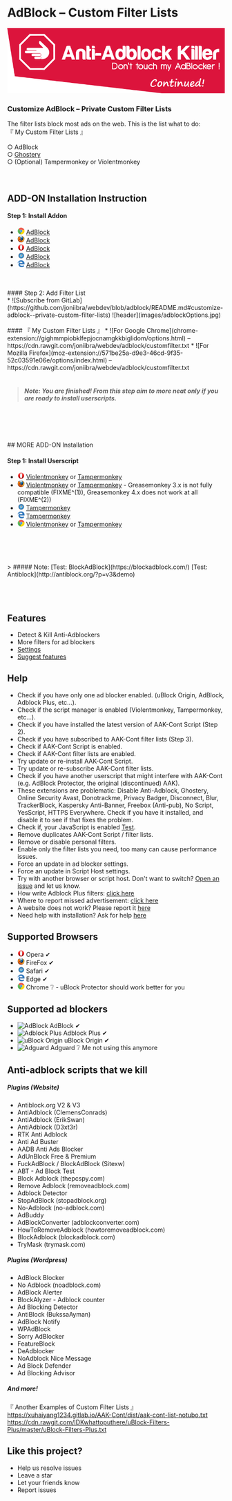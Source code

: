 # AdBlock – Custom Filter Lists

![header](images/header.png)


### Customize AdBlock – Private Custom Filter Lists

The filter lists block most ads on the web. This is the list what to do:
<br />
『 My Custom Filter Lists 』
<br />
<br />○  AdBlock
<br />○  [Ghostery](https://ghostery.com)
<br />○  (Optional) Tampermonkey or Violentmonkey
<br />
<br />
<br />
## ADD-ON Installation Instruction

#### Step 1: Install Addon
* ![Chrome](images/browsers/chrome.png) [AdBlock](https://chrome.google.com/webstore/detail/adblock/gighmmpiobklfepjocnamgkkbiglidom)
* ![FireFox](images/browsers/firefox.png) [AdBlock](https://addons.mozilla.org/en-US/firefox/addon/adblock-for-firefox/)
* ![Opera](images/browsers/opera.png) [AdBlock](https://getadblock.com/opera/)
* ![Safari](images/browsers/safari.png) [AdBlock](https://getadblock.com/safari/)
* ![Edge](images/browsers/msedge.png) [AdBlock](https://getadblock.com/edge/)
<br />
<br />
#### Step 2: Add Filter List
<br />
* ![Subscribe from GitLab](https://github.com/joniibra/webdev/blob/adblock/README.md#customize-adblock--private-custom-filter-lists)
![header](images/adblockOptions.jpg)
<br />
<br />
#### 『 My Custom Filter Lists 』
* ![For Google Chrome](chrome-extension://gighmmpiobklfepjocnamgkkbiglidom/options.html) – https://cdn.rawgit.com/joniibra/webdev/adblock/customfilter.txt
* ![For Mozilla Firefox](moz-extension://571be25a-d9e3-46cd-9f35-52c03591e06e/options/index.html) – https://cdn.rawgit.com/joniibra/webdev/adblock/customfilter.txt
<br />
<br />

> ##### Note: You are finished! From this step aim to more neat only if you are ready to install userscripts.
<br />
<br />
<br />
<br />
## MORE ADD-ON Installation

#### Step 1: Install Userscript

* ![Opera](images/browsers/opera.png) [Violentmonkey](https://addons.opera.com/extensions/details/violent-monkey/) or [Tampermonkey](https://addons.opera.com/extensions/details/tampermonkey-beta/)
* ![FireFox](images/browsers/firefox.png) [Violentmonkey](https://addons.mozilla.org/en-US/firefox/addon/violentmonkey/) or [Tampermonkey](https://addons.mozilla.org/firefox/addon/tampermonkey/) - Greasemonkey 3.x is not fully compatible (FIXME^(1)), Greasemonkey 4.x does not work at all (FIXME^(2))
* ![Safari](images/browsers/safari.png) [Tampermonkey](https://safari.tampermonkey.net/tampermonkey.safariextz)
* ![Edge](images/browsers/msedge.png) [Tampermonkey](https://www.microsoft.com/store/p/tampermonkey/9nblggh5162s)
* ![Chrome](images/browsers/chrome.png) [Violentmonkey](https://chrome.google.com/webstore/detail/violentmonkey/jinjaccalgkegednnccohejagnlnfdag) or [Tampermonkey](https://chrome.google.com/webstore/detail/tampermonkey/dhdgffkkebhmkfjojejmpbldmpobfkfo)


<br />
<br />
<br />
<br />
> ##### Note: [Test: BlockAdBlock](https://blockadblock.com/) [Test: Antiblock](http://antiblock.org/?p=v3&demo)
<br />
<br />
<br />
<br />

## Features
* Detect & Kill Anti-Adblockers
* More filters for ad blockers
* [Settings](https://github.com/joniibra/webdev/adblock/#settings)
* [Suggest features](https://github.com/joniibra/webdev/adblock/issues)

## Help
* Check if you have only one ad blocker enabled. (uBlock Origin, AdBlock, Adblock Plus, etc...).
* Check if the script manager is enabled (Violentmonkey, Tampermonkey, etc...).
* Check if you have installed the latest version of AAK-Cont Script (Step 2).
* Check if you have subscribed to AAK-Cont filter lists (Step 3).
* Check if AAK-Cont Script is enabled.
* Check if AAK-Cont filter lists are enabled.
* Try update or re-install AAK-Cont Script.
* Try update or re-subscribe AAK-Cont filter lists.
* Check if you have another userscript that might interfere with AAK-Cont (e.g. AdBlock Protector, the original (discontinued) AAK).
* These extensions are problematic: Disable Anti-Adblock, Ghostery, Online Security Avast, Donotrackme, Privacy Badger, Disconnect, Blur, TrackerBlock, Kaspersky Anti-Banner, Freebox (Anti-pub), No Script, YesScript, HTTPS Everywhere.
Check if you have it installed, and disable it to see if that fixes the problem.
* Check if, your JavaScript is enabled [Test](http://activatejavascript.org/).
* Remove duplicates AAK-Cont Script / filter lists.
* Remove or disable personal filters.
* Enable only the filter lists you need, too many can cause performance issues.
* Force an update in ad blocker settings.
* Force an update in Script Host settings.
* Try with another browser or script host. Don't want to switch? [Open an issue](https://github.com/joniibra/webdev/adblock/issues) and let us know.
* How write Adblock Plus filters: [click here](https://adblockplus.org/en/filters)
* Where to report missed advertisement: [click here](https://forums.lanik.us/)
* A website does not work? Please report it [here](https://github.com/joniibra/webdev/adblock/issues)
* Need help with installation? Ask for help [here](https://github.com/joniibra/webdev/adblock/issues)

## Supported Browsers
* ![Opera](images/browsers/opera.png) Opera &#10004;
* ![FireFox](images/browsers/firefox.png) FireFox &#10004;
* ![Safari](images/browsers/safari.png) Safari &#10004;
* ![Edge](images/browsers/msedge.png) Edge &#10004;
* ![Chrome](images/browsers/chrome.png) Chrome ❔ - uBlock Protector should work better for you

## Supported ad blockers
* ![AdBlock](images/adblockers/addon/adblock.png) AdBlock &#10004;
* ![Adblock Plus](images/adblockers/addon/adblock.plus.png) Adblock Plus &#10004;
* ![uBlock Origin](images/adblockers/addon/ublock.origin.png) uBlock Origin &#10004;
* ![Adguard](images/adblockers/addon/adguard.PNG) Adguard ❔ Me not using this anymore

## Anti-adblock scripts that we kill
##### Plugins (Website)
* Antiblock.org V2 & V3
* AntiAdblock (ClemensConrads)
* AntiAdblock (ErikSwan)
* AntiAdblock (D3xt3r)
* RTK Anti Adblock
* Anti Ad Buster
* AADB Anti Ads Blocker
* AdUnBlock Free & Premium
* FuckAdBlock / BlockAdBlock (Sitexw)
* ABT - Ad Block Test
* Block Adblock (thepcspy.com)
* Remove Adblock (removeadblock.com)
* Adblock Detector
* StopAdBlock (stopadblock.org)
* No-Adblock (no-adblock.com)
* AdBuddy
* AdBlockConverter (adblockconverter.com)
* HowToRemoveAdblock (howtoremoveadblock.com)
* BlockAdblock (blockadblock.com)
* TryMask (trymask.com)

##### Plugins (Wordpress)
* AdBlock Blocker
* No Adblock (noadblock.com)
* AdBlock Alerter
* BlockAlyzer - Adblock counter
* Ad Blocking Detector
* AntiBlock (BukssaAyman)
* AdBlock Notify
* WPAdBlock
* Sorry AdBlocker
* FeatureBlock
* DeAdblocker
* NoAdblock Nice Message
* Ad Block Defender
* Ad Blocking Advisor

##### And more!
『 Another Examples of Custom Filter Lists 』
<br />https://xuhaiyang1234.gitlab.io/AAK-Cont/dist/aak-cont-list-notubo.txt
<br />https://cdn.rawgit.com/IDKwhattoputhere/uBlock-Filters-Plus/master/uBlock-Filters-Plus.txt
<br />

## Like this project?
* Help us resolve issues
* Leave a star
* Let your friends know
* Report issues
